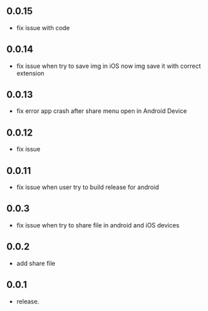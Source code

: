 ## 0.0.15

- fix issue with code

## 0.0.14

- fix issue when try to save img in iOS now img save it with correct extension

## 0.0.13

- fix error app crash after share menu open in Android Device

## 0.0.12

- fix issue

## 0.0.11

- fix issue when user try to build release for android

## 0.0.3

- fix issue when try to share file in android and iOS devices

## 0.0.2

- add share file

## 0.0.1

- release.
